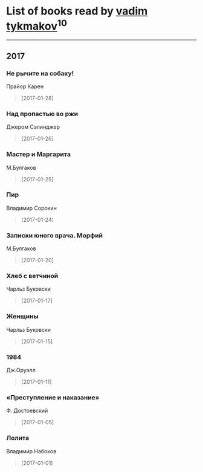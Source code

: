 # List of books read by [vadim tykmakov](https://my.mail.ru/mail/tuell95/)<sup>10</sup>
---

## 2017

### Нe рычите на собаку!
Прайор Карен
> [2017-01-28] 


### Над пропастью во ржи
Джером Сэлинджер
> [2017-01-26] 


### Мастер и Маргарита
М.Булгаков
> [2017-01-25] 


### Пир
Владимир Сорокин
> [2017-01-24] 


### Записки юного врача. Морфий
М.Булгаков
> [2017-01-20] 


### Хлеб с ветчиной
Чарльз Буковски
> [2017-01-17] 


### Женщины
Чарльз Буковски
> [2017-01-15] 


### 1984
Дж.Оруэлл
> [2017-01-11] 


### «Преступление и наказание»
Ф. Достоевский
> [2017-01-05] 


### Лолита
Владимир Набоков
> [2017-01-01] 



